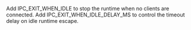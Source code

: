 Add IPC_EXIT_WHEN_IDLE to stop the runtime when no clients are connected.
Add IPC_EXIT_WHEN_IDLE_DELAY_MS to control the timeout delay on idle runtime escape.
